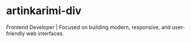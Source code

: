 # artinkarimi-div
Frontend Developer | Focused on building modern, responsive, and user-friendly web interfaces.
